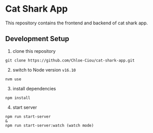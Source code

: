 # Cat Shark App

This repository contains the frontend and backend of cat shark app.

## Development Setup

1. clone this repository

```
git clone https://github.com/Chloe-Ciou/cat-shark-app.git
```

2. switch to Node version `v16.10`

```
nvm use
```

3. install dependencies

```
npm install
```

4. start server

```
npm run start-server
&
npm run start-server:watch (watch mode)
```
